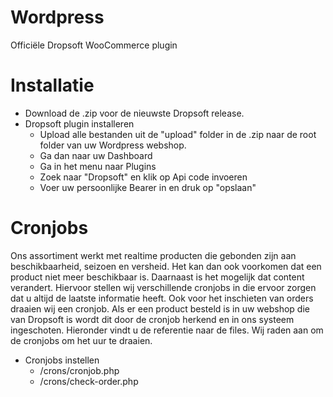# Wordpress
 Officiële Dropsoft WooCommerce plugin

<h1>Installatie</h1>
<ul>
	<li>Download de .zip voor de nieuwste Dropsoft release.</li>
	<li>Dropsoft plugin installeren
		<ul>
			<li>Upload alle bestanden uit de "upload" folder in de .zip naar de root folder van uw Wordpress webshop.</li>
			<li>Ga dan naar uw Dashboard</li>
			<li>Ga in het menu naar Plugins</li>
			<li>Zoek naar "Dropsoft" en klik op Api code invoeren</li>
			<li>Voer uw persoonlijke Bearer in en druk op "opslaan"</li>
		</ul>
	</li>
</ul>

<h1>Cronjobs</h1>
<p>
	Ons assortiment werkt met realtime producten die gebonden zijn aan beschikbaarheid, seizoen en versheid. Het kan dan ook voorkomen dat een product niet meer beschikbaar is. Daarnaast is het mogelijk dat content verandert. Hiervoor stellen wij verschillende cronjobs in die ervoor zorgen dat u altijd de laatste informatie heeft. Ook voor het inschieten van orders draaien wij een cronjob. Als er een product besteld is in uw webshop die van Dropsoft is wordt dit door de cronjob herkend en in ons systeem ingeschoten. Hieronder vindt u de referentie naar de files. Wij raden aan om de cronjobs om het uur te draaien.
</p>
<ul>
	<li>Cronjobs instellen
		<ul>
			<li>/crons/cronjob.php</li>
			<li>/crons/check-order.php</li>
		</ul>
	</li>
</ul>


